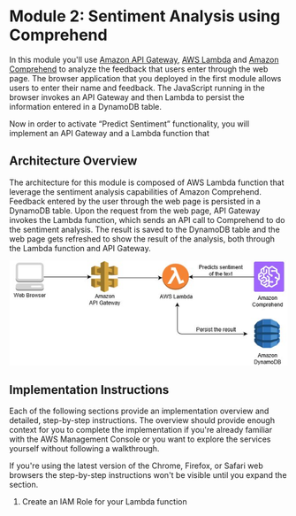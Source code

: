 # Module 2: Sentiment Analysis using Comprehend

In this module you'll use [Amazon API Gateway](https://aws.amazon.com/api-gateway/), [AWS Lambda](https://aws.amazon.com/lambda/) and [Amazon Comprehend](https://aws.amazon.com/comprehend/) to analyze the feedback that users enter through the web page. The browser application that you deployed in the first module allows users to enter their name and feedback. The JavaScript running in the browser invokes an API Gateway and then Lambda to persist the information entered in a DynamoDB table.
 
Now in order to activate “Predict Sentiment” functionality, you will implement an API Gateway and a Lambda function that 

## Architecture Overview

The architecture for this module is composed of AWS Lambda function that leverage the sentiment analysis capabilities of Amazon Comprehend. Feedback entered by the user through the web page is persisted in a DynamoDB table. Upon the request from the web page, API Gateway invokes the Lambda function, which sends an API call to Comprehend to do the sentiment analysis. The result is saved to the DynamoDB table and the web page gets refreshed to show the result of the analysis, both through the Lambda function and API Gateway.  

![Sentiment Analysis Architecture](images/sentiment-analysis-architecture.jpg)

## Implementation Instructions

Each of the following sections provide an implementation overview and detailed, step-by-step instructions. The overview should provide enough context for you to complete the implementation if you're already familiar with the AWS Management Console or you want to explore the services yourself without following a walkthrough.

If you're using the latest version of the Chrome, Firefox, or Safari web browsers the step-by-step instructions won't be visible until you expand the section.

1. Create an IAM Role for your Lambda function 
